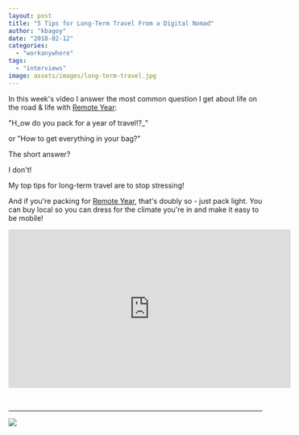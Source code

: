 ```yaml
---
layout: post
title: "5 Tips for Long-Term Travel From a Digital Nomad"
author: "kbagoy"
date: "2018-02-12"
categories: 
  - "workanywhere"
tags: 
  - "interviews"
image: assets/images/long-term-travel.jpg
---
```


In this week's video I answer the most common question I get about life on the road & life with [Remote Year](http://www.remoteyear.com/general-application?referee=5132575):

"H_ow do you pack for a year of travel!?_"

or "How to get everything in your bag?"

The short answer?

I don't!

My top tips for long-term travel are to stop stressing!

And if you're packing for [Remote Year](http://www.remoteyear.com/general-application?referee=5132575), that's doubly so - just pack light. You can buy local so you can dress for the climate you're in and make it easy to be mobile!

<iframe src="https://www.youtube.com/embed/fEeUx0mbcJ0" width="560" height="315" frameborder="0" allowfullscreen="allowfullscreen"></iframe>

 

* * *

![](images/5tipsdigitalnomad-683x1024.png)
